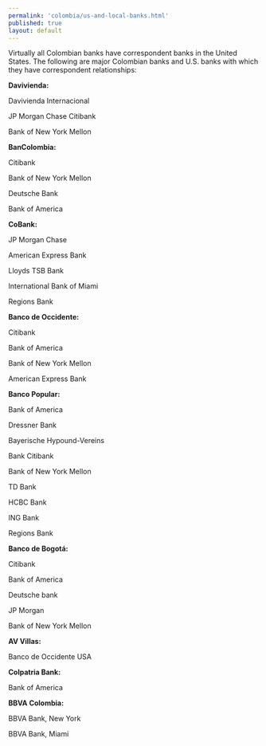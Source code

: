 ```yaml
---
permalink: 'colombia/us-and-local-banks.html'
published: true
layout: default
---
```

Virtually all Colombian banks have correspondent banks in the United States. The following are major Colombian banks and U.S. banks with which they have correspondent relationships:

**Davivienda:** 

Davivienda Internacional 

JP Morgan Chase Citibank 

Bank of New York Mellon

**BanColombia:** 

Citibank 

Bank of New York Mellon 

Deutsche Bank

Bank of America

**CoBank:** 

JP Morgan Chase 

American Express Bank 

Lloyds TSB Bank 

International Bank of Miami

Regions Bank

**Banco de Occidente:**

Citibank

Bank of America 

Bank of New York Mellon

American Express Bank

**Banco Popular:**

Bank of America 

Dressner Bank

Bayerische Hypound-Vereins 

Bank Citibank 

Bank of New York Mellon

TD Bank 

HCBC Bank

ING Bank

Regions Bank

**Banco de Bogotá:**

Citibank 

Bank of America 

Deutsche bank 

JP Morgan

Bank of New York Mellon

**AV Villas:**

Banco de Occidente USA

**Colpatria Bank:** 

Bank of America

**BBVA Colombia:** 

BBVA Bank, New York 

BBVA Bank, Miami
